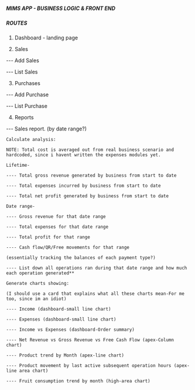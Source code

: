 ##### MIMS APP - BUSINESS LOGIC & FRONT END #####

##### ROUTES #####

1. Dashboard - landing page

2. Sales

--- Add Sales

--- List Sales

3. Purchases

--- Add Purchase

--- List Purchase

4. Reports

--- Sales report. (by date range?)

    Calculate analysis:

    NOTE: Total cost is averaged out from real business scenario and hardcoded, since i havent written the expenses modules yet.
    
    Lifetime-

    ---- Total gross revenue generated by business from start to date

    ---- Total expenses incurred by business from start to date

    ---- Total net profit generated by business from start to date

    Date range-

    ---- Gross revenue for that date range

    ---- Total expenses for that date range

    ---- Total profit for that range

    ---- Cash flow/QR/Free movements for that range

    (essentially tracking the balances of each payment type?)

    ---- List down all operations ran during that date range and how much each operation generated**
    
    Generate charts showing:

    (I should use a card that explains what all these charts mean-For me too, since im an idiot)

    ---- Income (dashboard-small line chart)

    ---- Expenses (dashboard-small line chart)

    ---- Income vs Expenses (dashboard-Order summary)

    ---- Net Revenue vs Gross Revenue vs Free Cash Flow (apex-Column chart)

    ---- Product trend by Month (apex-line chart) 

    ---- Product movement by last active subsequent operation hours (apex-line area chart)

    ---- Fruit consumption trend by month (high-area chart)